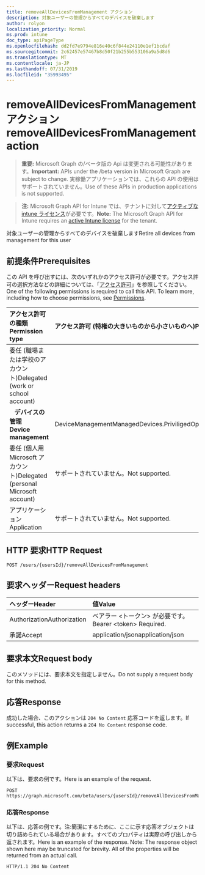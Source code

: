 ```yaml
---
title: removeAllDevicesFromManagement アクション
description: 対象ユーザーの管理からすべてのデバイスを破棄します
author: rolyon
localization_priority: Normal
ms.prod: intune
doc_type: apiPageType
ms.openlocfilehash: dd2fd7e9794e816e40c6f844e24110e1ef1bcdaf
ms.sourcegitcommit: 2c62457e57467b8d50f21b255b553106a9a5d8d6
ms.translationtype: MT
ms.contentlocale: ja-JP
ms.lasthandoff: 07/31/2019
ms.locfileid: "35993495"
---
```

# <a name="removealldevicesfrommanagement-action"></a><span data-ttu-id="54716-103">removeAllDevicesFromManagement アクション</span><span class="sxs-lookup"><span data-stu-id="54716-103">removeAllDevicesFromManagement action</span></span>

> <span data-ttu-id="54716-104">**重要:** Microsoft Graph の/ベータ版の Api は変更される可能性があります。</span><span class="sxs-lookup"><span data-stu-id="54716-104">**Important:** APIs under the /beta version in Microsoft Graph are subject to change.</span></span> <span data-ttu-id="54716-105">実稼働アプリケーションでは、これらの API の使用はサポートされていません。</span><span class="sxs-lookup"><span data-stu-id="54716-105">Use of these APIs in production applications is not supported.</span></span>

> <span data-ttu-id="54716-106">**注:** Microsoft Graph API for Intune では、テナントに対して[アクティブな intune ライセンス](https://go.microsoft.com/fwlink/?linkid=839381)が必要です。</span><span class="sxs-lookup"><span data-stu-id="54716-106">**Note:** The Microsoft Graph API for Intune requires an [active Intune license](https://go.microsoft.com/fwlink/?linkid=839381) for the tenant.</span></span>

<span data-ttu-id="54716-107">対象ユーザーの管理からすべてのデバイスを破棄します</span><span class="sxs-lookup"><span data-stu-id="54716-107">Retire all devices from management for this user</span></span>
## <a name="prerequisites"></a><span data-ttu-id="54716-108">前提条件</span><span class="sxs-lookup"><span data-stu-id="54716-108">Prerequisites</span></span>
<span data-ttu-id="54716-p102">この API を呼び出すには、次のいずれかのアクセス許可が必要です。アクセス許可の選択方法などの詳細については、「[アクセス許可](/graph/permissions-reference)」を参照してください。</span><span class="sxs-lookup"><span data-stu-id="54716-p102">One of the following permissions is required to call this API. To learn more, including how to choose permissions, see [Permissions](/graph/permissions-reference).</span></span>

|<span data-ttu-id="54716-111">アクセス許可の種類</span><span class="sxs-lookup"><span data-stu-id="54716-111">Permission type</span></span>|<span data-ttu-id="54716-112">アクセス許可 (特権の大きいものから小さいものへ)</span><span class="sxs-lookup"><span data-stu-id="54716-112">Permissions (from most to least privileged)</span></span>|
|:---|:---|
|<span data-ttu-id="54716-113">委任 (職場または学校のアカウント)</span><span class="sxs-lookup"><span data-stu-id="54716-113">Delegated (work or school account)</span></span>||
| <span data-ttu-id="54716-114">&nbsp;&nbsp; **デバイスの管理**</span><span class="sxs-lookup"><span data-stu-id="54716-114">&nbsp; &nbsp; **Device management**</span></span> | <span data-ttu-id="54716-115">DeviceManagementManagedDevices.PriviligedOperation.All</span><span class="sxs-lookup"><span data-stu-id="54716-115">DeviceManagementManagedDevices.PriviligedOperation.All</span></span>|
|<span data-ttu-id="54716-116">委任 (個人用 Microsoft アカウント)</span><span class="sxs-lookup"><span data-stu-id="54716-116">Delegated (personal Microsoft account)</span></span>|<span data-ttu-id="54716-117">サポートされていません。</span><span class="sxs-lookup"><span data-stu-id="54716-117">Not supported.</span></span>|
|<span data-ttu-id="54716-118">アプリケーション</span><span class="sxs-lookup"><span data-stu-id="54716-118">Application</span></span>|<span data-ttu-id="54716-119">サポートされていません。</span><span class="sxs-lookup"><span data-stu-id="54716-119">Not supported.</span></span>|

## <a name="http-request"></a><span data-ttu-id="54716-120">HTTP 要求</span><span class="sxs-lookup"><span data-stu-id="54716-120">HTTP Request</span></span>
<!-- {
  "blockType": "ignored"
}
-->
``` http
POST /users/{usersId}/removeAllDevicesFromManagement
```

## <a name="request-headers"></a><span data-ttu-id="54716-121">要求ヘッダー</span><span class="sxs-lookup"><span data-stu-id="54716-121">Request headers</span></span>
|<span data-ttu-id="54716-122">ヘッダー</span><span class="sxs-lookup"><span data-stu-id="54716-122">Header</span></span>|<span data-ttu-id="54716-123">値</span><span class="sxs-lookup"><span data-stu-id="54716-123">Value</span></span>|
|:---|:---|
|<span data-ttu-id="54716-124">Authorization</span><span class="sxs-lookup"><span data-stu-id="54716-124">Authorization</span></span>|<span data-ttu-id="54716-125">ベアラー &lt;トークン&gt; が必要です。</span><span class="sxs-lookup"><span data-stu-id="54716-125">Bearer &lt;token&gt; Required.</span></span>|
|<span data-ttu-id="54716-126">承諾</span><span class="sxs-lookup"><span data-stu-id="54716-126">Accept</span></span>|<span data-ttu-id="54716-127">application/json</span><span class="sxs-lookup"><span data-stu-id="54716-127">application/json</span></span>|

## <a name="request-body"></a><span data-ttu-id="54716-128">要求本文</span><span class="sxs-lookup"><span data-stu-id="54716-128">Request body</span></span>
<span data-ttu-id="54716-129">このメソッドには、要求本文を指定しません。</span><span class="sxs-lookup"><span data-stu-id="54716-129">Do not supply a request body for this method.</span></span>

## <a name="response"></a><span data-ttu-id="54716-130">応答</span><span class="sxs-lookup"><span data-stu-id="54716-130">Response</span></span>
<span data-ttu-id="54716-131">成功した場合、このアクションは `204 No Content` 応答コードを返します。</span><span class="sxs-lookup"><span data-stu-id="54716-131">If successful, this action returns a `204 No Content` response code.</span></span>

## <a name="example"></a><span data-ttu-id="54716-132">例</span><span class="sxs-lookup"><span data-stu-id="54716-132">Example</span></span>
### <a name="request"></a><span data-ttu-id="54716-133">要求</span><span class="sxs-lookup"><span data-stu-id="54716-133">Request</span></span>
<span data-ttu-id="54716-134">以下は、要求の例です。</span><span class="sxs-lookup"><span data-stu-id="54716-134">Here is an example of the request.</span></span>
``` http
POST https://graph.microsoft.com/beta/users/{usersId}/removeAllDevicesFromManagement
```

### <a name="response"></a><span data-ttu-id="54716-135">応答</span><span class="sxs-lookup"><span data-stu-id="54716-135">Response</span></span>
<span data-ttu-id="54716-p103">以下は、応答の例です。注:簡潔にするために、ここに示す応答オブジェクトは切り詰められている場合があります。すべてのプロパティは実際の呼び出しから返されます。</span><span class="sxs-lookup"><span data-stu-id="54716-p103">Here is an example of the response. Note: The response object shown here may be truncated for brevity. All of the properties will be returned from an actual call.</span></span>
``` http
HTTP/1.1 204 No Content
```





